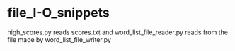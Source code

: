 # file_I-O_snippets
high_scores.py reads scores.txt and word_list_file_reader.py reads from the file made by word_list_file_writer.py
